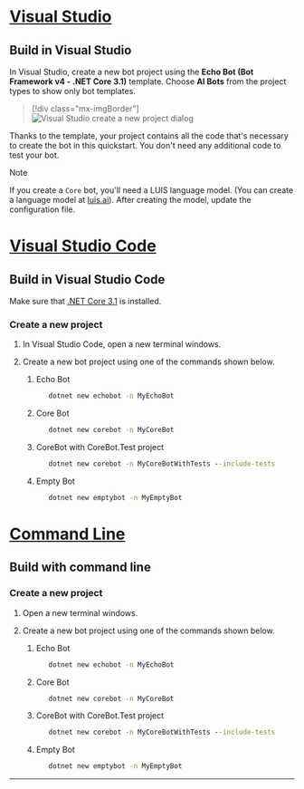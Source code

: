 
<!-- Include under ## Create a bot H2 header -->

# [Visual Studio](#tab/vs)

## Build in Visual Studio

In Visual Studio, create a new bot project using the **Echo Bot (Bot Framework v4 - .NET Core 3.1)** template. Choose **AI Bots** from the project types to show only bot templates.

> [!div class="mx-imgBorder"]
> ![Visual Studio create a new project dialog](../media/azure-bot-quickstarts/bot-builder-dotnet-project-vs2019.png)

Thanks to the template, your project contains all the code that's necessary to create the bot in this quickstart. You don't need any additional code to test your bot.

> [!NOTE]
> If you create a `Core` bot, you'll need a LUIS language model. (You can create a language model at [luis.ai](https://www.luis.ai)). After creating the model, update the configuration file.

<!--
> [!NOTE]
> If you see that the message cannot be sent, you might need to restart your machine as ngrok didn't get the needed privileges on your system yet (only needs to be done one time).
-->

# [Visual Studio Code](#tab/vc)

## Build in Visual Studio Code

Make sure that [.NET Core 3.1](https://dotnet.microsoft.com/download) is installed.

### Create a new project

1. In Visual Studio Code, open a new terminal windows.
1. Create a new bot project using one of the commands shown below.

   1. Echo Bot

      ```cmd
         dotnet new echobot -n MyEchoBot
      ```

   1. Core Bot

      ```cmd
         dotnet new corebot -n MyCoreBot
      ```

   1. CoreBot with CoreBot.Test project

      ```cmd
         dotnet new corebot -n MyCoreBotWithTests --include-tests
      ```

   1. Empty Bot

      ```cmd
         dotnet new emptybot -n MyEmptyBot
      ```

# [Command Line](#tab/cl)

## Build with command line

### Create a new project

1. Open a new terminal windows.
1. Create a new bot project using one of the commands shown below.

   1. Echo Bot

      ```cmd
         dotnet new echobot -n MyEchoBot
      ```

   1. Core Bot

      ```cmd
         dotnet new corebot -n MyCoreBot
      ```

   1. CoreBot with CoreBot.Test project

      ```cmd
         dotnet new corebot -n MyCoreBotWithTests --include-tests
      ```

   1. Empty Bot

      ```cmd
         dotnet new emptybot -n MyEmptyBot
      ```

---


